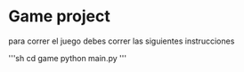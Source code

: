 # Game project

para correr el juego debes correr las siguientes instrucciones

'''sh
cd game
python main.py
'''